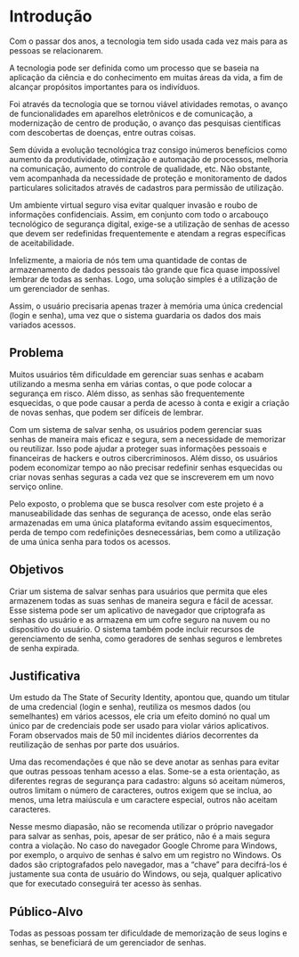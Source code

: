 # Introdução

Com o passar dos anos, a tecnologia tem sido usada cada vez mais para as pessoas se relacionarem.
 
A tecnologia pode ser definida como um processo que se baseia na aplicação da ciência e do conhecimento em muitas áreas da vida, a fim de alcançar propósitos importantes para os indivíduos.
 
Foi através da tecnologia que se tornou viável atividades remotas, o avanço de funcionalidades em aparelhos eletrônicos e de comunicação, a modernização de centro de produção, o avanço das pesquisas científicas com descobertas de doenças, entre outras coisas.
 
Sem dúvida a evolução tecnológica traz consigo inúmeros benefícios como aumento da produtividade, otimização e automação de processos, melhoria na comunicação, aumento do controle de qualidade, etc. Não obstante, vem acompanhada da necessidade de proteção e monitoramento de dados particulares solicitados através de cadastros para permissão de utilização.
 
Um ambiente virtual seguro visa evitar qualquer invasão e roubo de informações confidenciais. Assim, em conjunto com todo o arcabouço tecnológico de segurança digital, exige-se a utilização de senhas de acesso que devem ser redefinidas frequentemente e atendam a regras específicas de aceitabilidade.
 

Infelizmente, a maioria de nós tem uma quantidade de contas de armazenamento de dados pessoais tão grande que fica quase impossível lembrar de todas as senhas. Logo, uma solução simples é a utilização de um gerenciador de senhas. 
  
Assim, o usuário precisaria apenas trazer à memória uma única credencial (login e senha), uma vez que o sistema guardaria os dados dos mais variados acessos.

## Problema
Muitos usuários têm dificuldade em gerenciar suas senhas e acabam utilizando a mesma senha em várias contas, o que pode colocar a segurança em risco. Além disso, as senhas são frequentemente esquecidas, o que pode causar a perda de acesso à conta e exigir a criação de novas senhas, que podem ser difíceis de lembrar.

Com um sistema de salvar senha, os usuários podem gerenciar suas senhas de maneira mais eficaz e segura, sem a necessidade de memorizar ou reutilizar. Isso pode ajudar a proteger suas informações pessoais e financeiras de hackers e outros cibercriminosos. Além disso, os usuários podem economizar tempo ao não precisar redefinir senhas esquecidas ou criar novas senhas seguras a cada vez que se inscreverem em um novo serviço online.

Pelo exposto, o problema que se busca resolver com este projeto é a manuseabilidade das senhas de segurança de acesso, onde elas serão armazenadas em uma única plataforma evitando assim esquecimentos, perda de tempo com redefinições desnecessárias, bem como a utilização de uma única senha para todos os acessos.

## Objetivos

Criar um sistema de salvar senhas para usuários que permita que eles armazenem todas as suas senhas de maneira segura e fácil de acessar. Esse sistema pode ser um aplicativo de navegador que criptografa as senhas do usuário e as armazena em um cofre seguro na nuvem ou no dispositivo do usuário. O sistema também pode incluir recursos de gerenciamento de senha, como geradores de senhas seguros e lembretes de senha expirada.

## Justificativa

Um estudo da The State of Security Identity, apontou que, quando um titular de uma credencial (login e senha), reutiliza os mesmos dados (ou semelhantes) em vários acessos, ele cria um efeito dominó no qual um único par de credenciais pode ser usado para violar vários aplicativos. Foram observados mais de 50 mil incidentes diários decorrentes da reutilização de senhas por parte dos usuários.
 
Uma das recomendações é que não se deve anotar as senhas para evitar que outras pessoas tenham acesso a elas. Some-se a esta orientação, as diferentes regras de segurança para cadastro: alguns só aceitam números, outros limitam o número de caracteres, outros exigem que se inclua, ao menos, uma letra maiúscula e um caractere especial, outros não aceitam caracteres.
 
Nesse mesmo diapasão, não se recomenda utilizar o próprio navegador para salvar as senhas, pois, apesar de ser prático, não é a mais segura contra a violação. No caso do navegador Google Chrome para Windows, por exemplo, o arquivo de senhas é salvo em um registro no Windows. Os dados são criptografados pelo navegador, mas a “chave” para decifrá-los é justamente sua conta de usuário do Windows, ou seja, qualquer aplicativo que for executado conseguirá ter acesso às senhas.

## Público-Alvo

Todas as pessoas possam ter dificuldade de memorização de seus logins e senhas, se beneficiará de um gerenciador de senhas.

